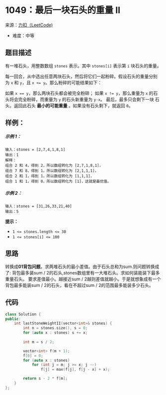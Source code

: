 # 1049：最后一块石头的重量 II
来源：[力扣（LeetCode)](https://leetcode.cn/problems/last-stone-weight-ii/)

* 难度：中等

## 题目描述
有一堆石头，用整数数组 `stones` 表示。其中 `stones[i]` 表示第 `i` 块石头的重量。

每一回合，从中选出任意两块石头，然后将它们一起粉碎。假设石头的重量分别为 `x` 和 `y`，且 `x <= y`。那么粉碎的可能结果如下：

如果 `x == y`，那么两块石头都会被完全粉碎；
如果 `x != y`，那么重量为 `x` 的石头将会完全粉碎，而重量为 `y` 的石头新重量为 `y-x`。
最后，最多只会剩下一块 石头。返回此石头 **最小的可能重量** 。如果没有石头剩下，就返回 `0`。

## 样例：
##### 示例 1：
```
输入：stones = [2,7,4,1,8,1]
输出：1
解释：
组合 2 和 4，得到 2，所以数组转化为 [2,7,1,8,1]，
组合 7 和 8，得到 1，所以数组转化为 [2,1,1,1]，
组合 2 和 1，得到 1，所以数组转化为 [1,1,1]，
组合 1 和 1，得到 0，所以数组转化为 [1]，这就是最优值。
```
##### 示例 2：
```
输入：stones = [31,26,33,21,40]
输出：5
```

**提示：**
* `1 <= stones.length <= 30`
* `1 <= stones[i] <= 100`
  
## 思路
转换成**01背包问题**，求两堆石头的最小差值。由于石头总和为sum.则问题转换成了: 背包最多装sum / 2的石头,stones数组里有一大堆石头。求如何装能装下最多重量石头。
要求差值最小。越接近sum / 2越则差值就越小。于是就想象成有一个背包最多能装sum / 2的石头，看在不超过sum / 2的范围最多能装多少石头。

## 代码
```c++
class Solution {
public:
    int lastStoneWeightII(vector<int>& stones) {
        int n = stones.size(), s = 0;
        for (auto x : stones) s += x;
        
        int m = s / 2;

        vector<int> f(m + 1);
        f[0] = 0;
        for (auto x : stones)
            for (int j = m; j >= x; j --)
                f[j] = max(f[j], f[j - x] + x);

        return s - 2 * f[m];
    }
};
```